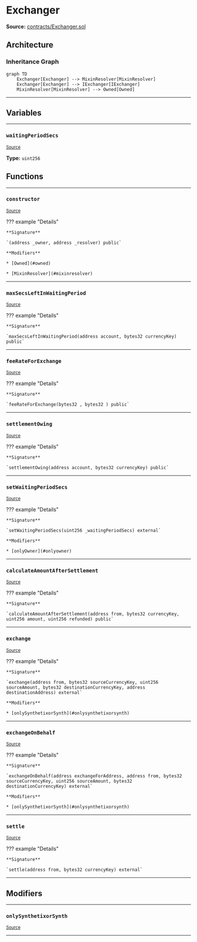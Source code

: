 # Exchanger

**Source:** [contracts/Exchanger.sol](https://github.com/Synthetixio/synthetix/tree/develop/contracts/Exchanger.sol)

## Architecture

### Inheritance Graph

```mermaid
graph TD
    Exchanger[Exchanger] --> MixinResolver[MixinResolver]
    Exchanger[Exchanger] --> IExchanger[IExchanger]
    MixinResolver[MixinResolver] --> Owned[Owned]
```

---

## Variables

---

### `waitingPeriodSecs`
<sub>[Source](https://github.com/Synthetixio/synthetix/tree/develop/contracts/Exchanger.sol#L53)</sub>

**Type:** `uint256`

## Functions

---

### `constructor`
<sub>[Source](https://github.com/Synthetixio/synthetix/tree/develop/contracts/Exchanger.sol#L73)</sub>

??? example "Details"

    **Signature**

    `(address _owner, address _resolver) public`

    **Modifiers**

    * [Owned](#owned)

    * [MixinResolver](#mixinresolver)

---

### `maxSecsLeftInWaitingPeriod`
<sub>[Source](https://github.com/Synthetixio/synthetix/tree/develop/contracts/Exchanger.sol#L103)</sub>

??? example "Details"

    **Signature**

    `maxSecsLeftInWaitingPeriod(address account, bytes32 currencyKey) public`

---

### `feeRateForExchange`
<sub>[Source](https://github.com/Synthetixio/synthetix/tree/develop/contracts/Exchanger.sol#L108)</sub>

??? example "Details"

    **Signature**

    `feeRateForExchange(bytes32 , bytes32 ) public`

---

### `settlementOwing`
<sub>[Source](https://github.com/Synthetixio/synthetix/tree/develop/contracts/Exchanger.sol#L118)</sub>

??? example "Details"

    **Signature**

    `settlementOwing(address account, bytes32 currencyKey) public`

---

### `setWaitingPeriodSecs`
<sub>[Source](https://github.com/Synthetixio/synthetix/tree/develop/contracts/Exchanger.sol#L168)</sub>

??? example "Details"

    **Signature**

    `setWaitingPeriodSecs(uint256 _waitingPeriodSecs) external`

    **Modifiers**

    * [onlyOwner](#onlyowner)

---

### `calculateAmountAfterSettlement`
<sub>[Source](https://github.com/Synthetixio/synthetix/tree/develop/contracts/Exchanger.sol#L172)</sub>

??? example "Details"

    **Signature**

    `calculateAmountAfterSettlement(address from, bytes32 currencyKey, uint256 amount, uint256 refunded) public`

---

### `exchange`
<sub>[Source](https://github.com/Synthetixio/synthetix/tree/develop/contracts/Exchanger.sol#L195)</sub>

??? example "Details"

    **Signature**

    `exchange(address from, bytes32 sourceCurrencyKey, uint256 sourceAmount, bytes32 destinationCurrencyKey, address destinationAddress) external`

    **Modifiers**

    * [onlySynthetixorSynth](#onlysynthetixorsynth)

---

### `exchangeOnBehalf`
<sub>[Source](https://github.com/Synthetixio/synthetix/tree/develop/contracts/Exchanger.sol#L205)</sub>

??? example "Details"

    **Signature**

    `exchangeOnBehalf(address exchangeForAddress, address from, bytes32 sourceCurrencyKey, uint256 sourceAmount, bytes32 destinationCurrencyKey) external`

    **Modifiers**

    * [onlySynthetixorSynth](#onlysynthetixorsynth)

---

### `settle`
<sub>[Source](https://github.com/Synthetixio/synthetix/tree/develop/contracts/Exchanger.sol#L304)</sub>

??? example "Details"

    **Signature**

    `settle(address from, bytes32 currencyKey) external`

---

## Modifiers

---

### `onlySynthetixorSynth`
<sub>[Source](https://github.com/Synthetixio/synthetix/tree/develop/contracts/Exchanger.sol#L445)</sub>

---

